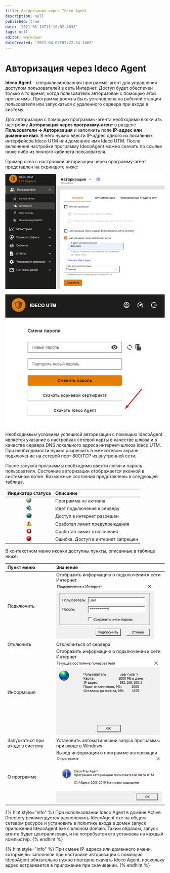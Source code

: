 ```yaml
---
title: Авторизация через Ideco Agent
description: null
published: true
date: '2021-05-18T11:19:02.403Z'
tags: null
editor: markdown
dateCreated: '2021-04-02T07:22:34.146Z'
---
```


# Авторизация через Ideco Agent

**Ideco Agent** - специализированная программа-агент для управления доступом пользователей в сеть Интернет. Доступ будет обеспечен только в то время, когда пользователь авторизован с помощью этой программы. Программа должна быть установлена на рабочей станции пользователя или запускаться с удаленного сервера при входе в систему.

Для авторизации с помощью программы-агента необходимо включить настройку **Авторизация через программу-агент** в разделе **Пользователи -&gt; Авторизация** и заполнить поле **IP-адрес или доменное имя**. В него нужно ввести IP-адрес одного из локальных интерфейсов Ideco UTM или доменное имя Ideco UTM. После включения настройки программу IdecoAgent можно скачать по ссылке ниже либо из личного кабинета пользователя.

Пример окна с настройкой авторизации через программу-агент представлен на скриншоте ниже:

![](../../../.gitbook/assets/agent.png)

![](../../../.gitbook/assets/download_agent.png)

Необходимым условием успешной авторизации с помощью IdecoAgent является указание в настройках сетевой карты в качестве шлюза и в качестве сервера DNS локального адреса интернет-шлюза Ideco UTM. При необходимости нужно разрешить в межсетевом экране подключение на сетевой порт 800/TCP из внутренней сети.

После запуска программы необходимо ввести логин и пароль пользователя. Состояние авторизации отображается иконкой в системном лотке. Возможные состояния представлены в следующей таблице.

| Индикатор статуса | Описание |
| :---: | :--- |
| ![agent\_1.png](../../../.gitbook/assets/agent_1.png) | Программа не активна |
| ![agent\_2.png](../../../.gitbook/assets/agent_2.png) | Идет подключение к серверу |
| ![agent\_3.png](../../../.gitbook/assets/agent_3.png) | Доступ в интернет разрешен |
| ![agent\_4.png](../../../.gitbook/assets/agent_4.png) | Сработал лимит предупреждения |
| ![agent\_5.png](../../../.gitbook/assets/agent_5.png) | Сработал лимит отключения |
| ![agent\_6.png](../../../.gitbook/assets/agent_6.png) | Ошибка. Доступ в интернет запрещен |

В контекстном меню иконки доступны пункты, описанные в таблице ниже:

| Пункт меню | Значение |
| :--- | :--- |
| Подключить | Отобразить информацию о подключении к сети Интернет ![&#x438;&#x43D;&#x444;&#x430;\_&#x43E;\_&#x43A;&#x432;&#x43E;&#x442;&#x435;.png](../../../.gitbook/assets/11436167%20%283%29.png) |
| Отключить | Отключиться от сервера |
| Информация | Отобразить информацию о подключении к сети Интернет ![&#x438;&#x43D;&#x444;&#x430;\_&#x43E;\_&#x43A;&#x432;&#x43E;&#x442;&#x435;.png](../../../.gitbook/assets/инфа_о_квоте.png) |
| Запускаться при входе в систему | Установить автоматический запуск программы при входе в Windows |
| О программе | Вывод информации о программе авторизации ![&#x43E;\_&#x43F;&#x440;&#x43E;&#x433;&#x435;.png](../../../.gitbook/assets/about-7-9-%20%281%29%20%282%29%20%282%29%20%282%29%20%282%29%20%282%29%20%282%29.png) |

{% hint style="info" %}
При использовании Ideco Agent в домене Active Directory рекомендуется расположить IdecoAgent.exe на общем сетевом ресурсе и установить в политике входа в домен запуск приложения IdecoAgent.exe с ключом domain. Таким образом, запуск агента будет централизован, и не потребуется его установка на каждый компьютер. 
{% endhint %}

{% hint style="info" %}
При смене IP-адреса или доменного имени, которые вы заполняли при настройке авторизации с помощью IdecoAgent обязательно нужно повторно скачать Ideco Agent, поскольку адрес встраивается в приложение при скачивании. 
{% endhint %}

